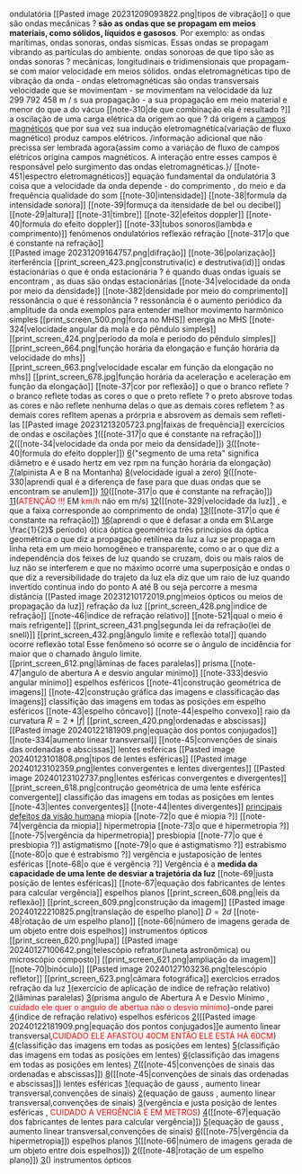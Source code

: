 
ondulatória
	[[Pasted image 20231209093822.png|tipos de vibração]]
	o que são ondas mecânicas ?
		**são as ondas que se propagam em meios materiais, como sólidos, líquidos e gasosos**. Por exemplo: as ondas marítimas, ondas sonoras, ondas sísmicas. Essas ondas se propagam vibrando as partículas do ambiente.
	ondas sonoroas
		de que tipo são as ondas sonoras ?
			mecânicas, longitudinais e tridimensionais que propagam-se com maior velocidade em meios sólidos.
	ondas eletromagnéticas
		tipo de vibração da onda
			- ondas eletromagnéticas são ondas transversais
		velocidade que se movimentam
			- se movimentam na velocidade da luz 299 792 458 m / s
		sua propagação
			- a sua propagação em meio material e menor do que a do vácuo
		[[note-310|de que combinação ela é resultado ?]]
		a oscilação de uma carga elétrica da origem ao que ?
			dá origem a [campos magnéticos](https://mundoeducacao.uol.com.br/fisica/campo-magnetico.htm) que por sua vez sua indução eletromagnética(variação de fluxo magnético) produz campos elétricos. 
			 /informação adicional que não precissa ser lembrada agora{assim como a variação de fluxo de campos elétricos origina campos magnéticos. A interação entre esses campos é responsável pelo surgimento das ondas eletromagnéticas.}/
		[[note-451|espectro eletromagnéticos]]
	equação fundamental da ondulatória
	3 coisa que a velocidade da onda depende
		- do comprimento , do meio e da frequência
	qualidade do som
		[[note-30|intensidade]]
			[[note-38|formula da intensidade sonora]]
			[[note-39|formuça da itensidade de bel ou decibel]]
		[[note-29|altura]]
		[[note-31|timbre]]
	[[note-32|efeitos doppler]]
		[[note-40|formula do efeito doppler]]
	[[note-33|tubos sonoros(lambda e comprimento)]]
	fenômenos ondulatórios
		reflexão
		refração
			[[note-317|o que é constante na refração]]		     
		[[Pasted image 20231209164757.png|difração]]
		[[note-36|polarização]]
		iterferência
			[[print_screen_423.png|construtiva(ic) e destrutiva(id)]]
		ondas estacionárias
			o que é onda estacionária ?
				é quando duas ondas iguais se encontram , as duas são ondas estacionárias
			[[note-34|velocidade da onda por meio da densidade]]
			[[note-382|densidade por meio do comprimento]]
		ressonância
			o que é ressonância ?
				 ressonância é o aumento periódico da amplitude da onda
				 exemplos para entender melhor
	movimento harmônico simples
		[[print_screen_500.png|força no MHS]]
        energia no MHS
        [[note-324|velocidade angular da mola e do pêndulo simples]]
		[[print_screen_424.png|periodo da mola e periodo do pêndulo simples]]
		[[print_screen_664.png|função horária da elongação e função horária da velocidade do mhs]]    
		[[print_screen_663.png|velocidade escalar em função da elongação no mhs]]
		[[print_screen_678.jpg|função horária da aceleração e aceleração em função da elongação]]
	[[note-37|cor por reflexão]]
		o que o branco reflete ?
			   o branco reflete todas as cores
		o que o preto reflete ?
				o preto absrove todas as cores e não reflete nenhuma delas
		o que as demais cores refletem ?
			as demais cores refltem apenas a prórpria e absrovem as demais sem refleti-las
	[[Pasted image 20231213205723.png|faixas de frequência]]
	exercícios de ondas e oscilações
		[1](https://www.qconcursos.com/questoes-militares/questoes/19938215-45)([[note-317|o que é constante na refração]])
		[2](https://www.qconcursos.com/questoes-militares/questoes/a77d6ece-6b)([[note-34|velocidade da onda por meio da densidade]])
		[3](https://www.qconcursos.com/questoes-militares/questoes/b1ea10fb-01)([[note-40|formula do efeito doppler]])
		[6](https://www.qconcursos.com/questoes-militares/questoes/8d3a9329-f3)("segmento de uma reta" significa diâmetro e é usado hertz em vez rpm na função horária da elongação)
		[7](https://www.qconcursos.com/questoes-militares/questoes/d720efb7-4b)(alpinista A e B na Montanha)
		[8](https://www.qconcursos.com/questoes-militares/questoes/d6d6c2f8-4b)(velocidade igual a zero)
		[9](https://www.qconcursos.com/questoes-militares/questoes/b0ab850d-d0)([[note-330|aprendi qual é a diferença de fase para que duas ondas que se encontram se anulem]])
		[10](https://www.qconcursos.com/questoes-militares/questoes/5b3a2687-16)([[note-317|o que é constante na refração]])
		[11](https://www.qconcursos.com/questoes-militares/questoes/a7a2706e-6b)(<span style="color:#ff0000">ATENÇÃO !!!</span> EM <span style="color:#ff0000">km/h</span> não em m/s)
		[12](https://www.qconcursos.com/questoes-militares/questoes/d75ef328-49)([[note-329|velocidade da luz]] , e que a faixa corresponde ao comprimento de onda)
		[13](https://www.qconcursos.com/questoes-militares/questoes/19b041c3-45)([[note-317|o que é constante na refração]])
		[16](https://www.qconcursos.com/questoes-militares/questoes/f54af8f0-a0)(aprendi o que é defasar a onda em $\Large \frac{1}{2}$ período)
ótica
	óptica geométrica
		três principios da óptica geométrica
			o que diz  a propagação retilínea da luz
				 a luz se propaga em linha reta em um meio homogêneo e transparente, como o ar 
			o que diz a independência dos feixes de luz
				 quando se cruzam, dois ou mais raios de luz não se interferem e que no máximo ocorre uma superposição e ondas
			o que diz a reversibilidade do trajeto da luz
				ela diz que um raio de luz quando invertido continua indo do ponto A até B ou seja percorre a mesma distância
		[[Pasted image 20231210172019.png|meios ópticos ou meios de propagação da luz]]
	refração da luz
		[[print_screen_428.png|indice de refração]]
		[[note-46|indice de refração relativo]]
		[[note-521|qual o meio é mais refrigente]]
		[[print_screen_431.png|segunda lei da refração(lei de snell)]]
		[[print_screen_432.png|ângulo limite e reflexão total]]
			quando ocorre reflexão total
				 Esse fenômeno só ocorre se o ângulo de incidência for maior que o chamado ângulo limite.	 	 
		[[print_screen_612.png|lâminas de faces paralelas]]
		prisma
			[[note-47|angulo de abertura A e desvio angular mínimo]]
			[[note-333|desvio angular mínimo]]
	espelhos esféricos
		[[note-41|construção geométrica de imagens]]
		[[note-42|construção gráfica das imagens e classificação das imagens]]
		classifição das imagens em todas as posições em espelho esféricos
			[[note-43|espelho côncavo]]
			[[note-44|espelho convexo]]
		raio da curvatura
			$R=2*|f|$
		[[print_screen_420.png|ordenadas e abscissas]]
		[[Pasted image 20240122181909.png|equação dos pontos conjugados]]
		[[note-334|aumento linear transversal]]
		[[note-45|convenções de sinais das ordenadas e abscissas]]
	lentes esféricas
		[[Pasted image 20240123101808.png|tipos de lentes esféricas]]
		[[Pasted image 20240123102359.png|lentes convergentes e lentes divergentes]]
		[[Pasted image 20240123102737.png|lentes esféricas convergentes e divergentes]]		
		[[print_screen_618.png|contrução geométrica de uma lente esférica convergente]]
		classifição das imagens em todas as posições em lentes
			[[note-43|lentes convergentes]]
			[[note-44|lentes divergentes]]
		[principais defeitos da visão humana](https://www.infoescola.com/optica/anomalias-da-visao/)
				miopia
					[[note-72|o que é miopia ?]]
					[[note-74|vergência da miopia]]
				hipermetropia
					[[note-73|o que é hipermetropia ?]]
					[[note-75|vergência da hipermetropia]]
				presbiopia
					[[note-77|o que é presbiopia ?]]
				astigmatismo
					[[note-79|o que é astigmatismo ?]]
				estrabismo
					[[note-80|o que é estrabismo ?]]
		vergência e justaposição de lentes esféricas
			[[note-68|o que é vergência ?]]
				Vergência é a **medida da capacidade de uma lente de desviar a trajetória da luz**
			[[note-69|justa posição de lentes esféricas]]
			[[note-67|equação dos fabricantes de lentes para calcular vergência]]
	espelhos planos
		[[print_screen_608.png|leis da reflexão]]
		[[print_screen_609.png|construção da imagem]]
		[[Pasted image 20240122210825.png|translação de espelho plano]]
			$D=2d$
	    [[note-48|rotação de um espelho plano]]
		[[note-66|número de imagens gerada de um objeto entre dois espelhos]]
	instrumentos ópticos
		[[print_screen_620.png|lupa]]
		[[Pasted image 20240127100642.png|telescópio refrator(luneta astronômica) ou microscópio composto]]
		[[print_screen_621.png|ampliação da imagem]]
		[[note-70|binóculo]]
		[[Pasted image 20240127103236.png|telescópio refletor]]
		[[print_screen_623.png|câmara fotográfica]]
	exercicios errados 
		refração da luz
			 [1](https://www.qconcursos.com/questoes-militares/questoes/a79bf388-6b)(exercício de aplicação de indice de refração relativo)
			 [2](https://www.qconcursos.com/questoes-militares/questoes/464932f5-49)(lâminas paralelas)
			 [3](https://www.qconcursos.com/questoes-militares/questoes/67bd5226-86)(prisma angulo de Abertura A e Desvio Mínimo , <span style="color:#ff0000">cuidado ele quer o angulo de abertua não o desvio mínimo</span>)-onde parei
			 [4](https://www.qconcursos.com/questoes-militares/questoes/fdac0247-f8)(indice de refração relativo)
		espelhos esféricos
			 [2](https://www.qconcursos.com/questoes-militares/questoes/b200bff0-01)([[Pasted image 20240122181909.png|equação dos pontos conjugados]]e aumento linear transversal,<span style="color:#ff0000">CUIDADO ELE AFASTOU 40CM ENTÃO ELE ESTÁ HÁ 60CM</span>)
			 [4](https://www.qconcursos.com/questoes-militares/questoes/8d1008f3-f3)(classifição das imagens em todas as posições em lentes)
			 [5](https://www.qconcursos.com/questoes-militares/questoes/21195fa9-4d)(classifição das imagens em todas as posições em lentes)
			 [6](https://www.qconcursos.com/questoes-militares/questoes/588cc633-ad)(classifição das imagens em todas as posições em lentes)
			 [7](https://www.qconcursos.com/questoes-militares/questoes/dfc47b82-55)([[note-45|convenções de sinais das ordenadas e abscissas]])
			 [8](https://www.qconcursos.com/questoes-militares/questoes/e7e73317-4d)([[note-45|convenções de sinais das ordenadas e abscissas]])
		lentes esféricas
			[1](https://www.qconcursos.com/questoes-militares/questoes/463d0095-49)(equação de gauss , aumento linear transversal,convenções de sinais)
			[2](https://www.qconcursos.com/questoes-militares/questoes/78fe711f-bf)(equação de gauss , aumento linear transversal,convenções de sinais)
			[3](https://www.qconcursos.com/questoes-militares/questoes/d7a607c9-49)(vergência e justa posição de lentes esféricas , <span style="color:#ff0000">CUIDADO A VERGÊNCIA É EM METROS</span>)
			[4](https://www.qconcursos.com/questoes-militares/questoes/d798e137-49)([[note-67|equação dos fabricantes de lentes para calcular vergência]])
			[5](https://www.qconcursos.com/questoes-militares/questoes/b94c35e8-3d)(equação de gauss , aumento linear transversal,convenções de sinais)
			[6](https://www.qconcursos.com/questoes-militares/questoes/4db919ad-42)([[note-75|vergência da hipermetropia]])
		espelhos planos
			[1](https://www.qconcursos.com/questoes-militares/questoes/79017296-bf)([[note-66|número de imagens gerada de um objeto entre dois espelhos]])
			[2](https://www.qconcursos.com/questoes-militares/questoes/9d59824f-50)([[note-48|rotação de um espelho plano]])
			[3](https://www.qconcursos.com/questoes-militares/questoes/763aebc5-55)()
		instrumentos ópticos

 